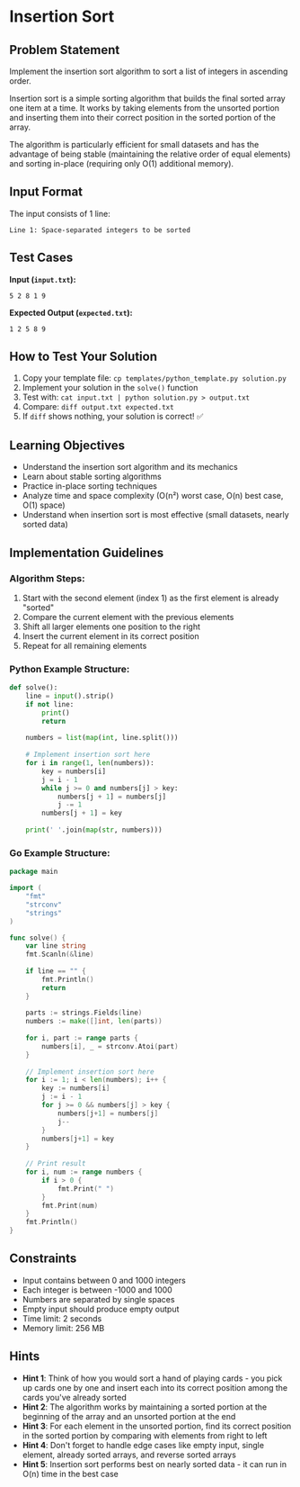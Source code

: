 # Insertion Sort

## Problem Statement

Implement the insertion sort algorithm to sort a list of integers in ascending order.

Insertion sort is a simple sorting algorithm that builds the final sorted array one item at a time. It works by taking elements from the unsorted portion and inserting them into their correct position in the sorted portion of the array.

The algorithm is particularly efficient for small datasets and has the advantage of being stable (maintaining the relative order of equal elements) and sorting in-place (requiring only O(1) additional memory).

## Input Format

The input consists of 1 line:
```
Line 1: Space-separated integers to be sorted
```

## Test Cases
**Input (`input.txt`):**
```
5 2 8 1 9
```

**Expected Output (`expected.txt`):**
```
1 2 5 8 9
```

## How to Test Your Solution
1. Copy your template file: `cp templates/python_template.py solution.py`
2. Implement your solution in the `solve()` function
3. Test with: `cat input.txt | python solution.py > output.txt`
4. Compare: `diff output.txt expected.txt`
5. If `diff` shows nothing, your solution is correct! ✅

## Learning Objectives
- Understand the insertion sort algorithm and its mechanics
- Learn about stable sorting algorithms
- Practice in-place sorting techniques
- Analyze time and space complexity (O(n²) worst case, O(n) best case, O(1) space)
- Understand when insertion sort is most effective (small datasets, nearly sorted data)

## Implementation Guidelines

### Algorithm Steps:
1. Start with the second element (index 1) as the first element is already "sorted"
2. Compare the current element with the previous elements
3. Shift all larger elements one position to the right
4. Insert the current element in its correct position
5. Repeat for all remaining elements

### Python Example Structure:
```python
def solve():
    line = input().strip()
    if not line:
        print()
        return
    
    numbers = list(map(int, line.split()))
    
    # Implement insertion sort here
    for i in range(1, len(numbers)):
        key = numbers[i]
        j = i - 1
        while j >= 0 and numbers[j] > key:
            numbers[j + 1] = numbers[j]
            j -= 1
        numbers[j + 1] = key
    
    print(' '.join(map(str, numbers)))
```

### Go Example Structure:
```go
package main

import (
    "fmt"
    "strconv"
    "strings"
)

func solve() {
    var line string
    fmt.Scanln(&line)
    
    if line == "" {
        fmt.Println()
        return
    }
    
    parts := strings.Fields(line)
    numbers := make([]int, len(parts))
    
    for i, part := range parts {
        numbers[i], _ = strconv.Atoi(part)
    }
    
    // Implement insertion sort here
    for i := 1; i < len(numbers); i++ {
        key := numbers[i]
        j := i - 1
        for j >= 0 && numbers[j] > key {
            numbers[j+1] = numbers[j]
            j--
        }
        numbers[j+1] = key
    }
    
    // Print result
    for i, num := range numbers {
        if i > 0 {
            fmt.Print(" ")
        }
        fmt.Print(num)
    }
    fmt.Println()
}
```

## Constraints
- Input contains between 0 and 1000 integers
- Each integer is between -1000 and 1000
- Numbers are separated by single spaces
- Empty input should produce empty output
- Time limit: 2 seconds
- Memory limit: 256 MB

## Hints
- **Hint 1**: Think of how you would sort a hand of playing cards - you pick up cards one by one and insert each into its correct position among the cards you've already sorted
- **Hint 2**: The algorithm works by maintaining a sorted portion at the beginning of the array and an unsorted portion at the end
- **Hint 3**: For each element in the unsorted portion, find its correct position in the sorted portion by comparing with elements from right to left
- **Hint 4**: Don't forget to handle edge cases like empty input, single element, already sorted arrays, and reverse sorted arrays
- **Hint 5**: Insertion sort performs best on nearly sorted data - it can run in O(n) time in the best case
